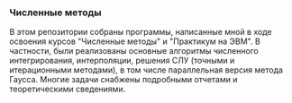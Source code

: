 ### Численные методы

В этом репозитории собраны программы, написанные мной в ходе освоения курсов "Численные методы" и "Практикум на ЭВМ". 
В частности, были реализованы основные алгоритмы численного интегрирования,
интерполяции, решения СЛУ (точными и итерационными методами), в том числе параллельная версия метода Гаусса. 
Многие задачи снабжены подробными отчетами и теоретическими сведениями.